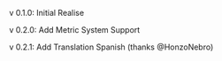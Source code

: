v 0.1.0: Initial Realise

v 0.2.0: Add Metric System Support

v 0.2.1: Add Translation Spanish (thanks @HonzoNebro)
